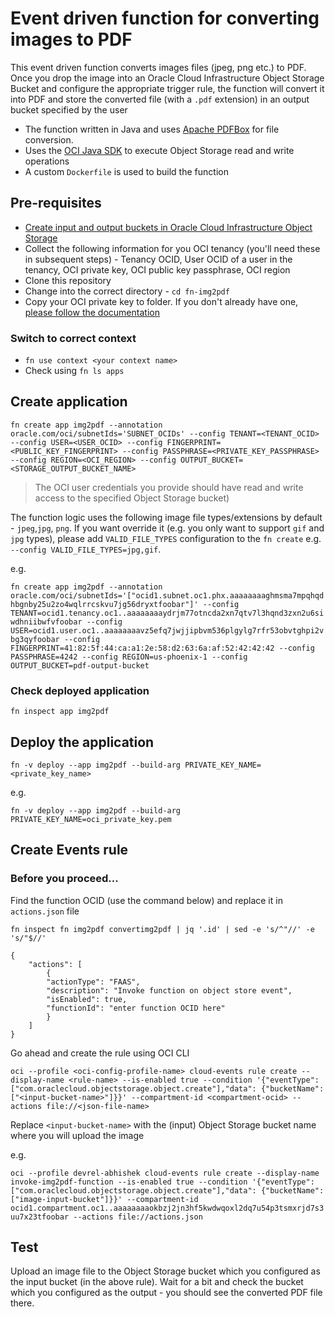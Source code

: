 # Event driven function for converting images to PDF

This event driven function converts images files (jpeg, png etc.) to PDF. Once you drop the image into an Oracle Cloud Infrastructure Object Storage Bucket and configure the appropriate trigger rule, the function will convert it into PDF and store the converted file (with a `.pdf` extension) in an output bucket specified by the user 

- The function written in Java and uses [Apache PDFBox](https://pdfbox.apache.org/) for file conversion.
- Uses the [OCI Java SDK](https://github.com/oracle/oci-java-sdk) to execute Object Storage read and write operations
- A custom `Dockerfile` is used to build the function

## Pre-requisites

- [Create input and output buckets in Oracle Cloud Infrastructure Object Storage](https://docs.cloud.oracle.com/iaas/Content/Object/Tasks/managingbuckets.htm#usingconsole)
- Collect the following information for you OCI tenancy (you'll need these in subsequent steps) - Tenancy OCID, User OCID of a user in the tenancy, OCI private key, OCI public key passphrase, OCI region
- Clone this repository
- Change into the correct directory - `cd fn-img2pdf` 
- Copy your OCI private key to folder. If you don't already have one, [please follow the documentation](https://docs.cloud.oracle.com/iaas/Content/API/Concepts/apisigningkey.htm#How)

### Switch to correct context

- `fn use context <your context name>`
- Check using `fn ls apps`

## Create application

`fn create app img2pdf --annotation oracle.com/oci/subnetIds='SUBNET_OCIDs' --config TENANT=<TENANT_OCID> --config USER=<USER_OCID> --config FINGERPRINT=<PUBLIC_KEY_FINGERPRINT> --config PASSPHRASE=<PRIVATE_KEY_PASSPHRASE> --config REGION=<OCI_REGION> --config OUTPUT_BUCKET=<STORAGE_OUTPUT_BUCKET_NAME>`

> The OCI user credentials you provide should have read and write access to the specified Object Storage bucket)

The function logic uses the following image file types/extensions by default - `jpeg`,`jpg`, `png`. If you want override it (e.g. you only want to support `gif` and `jpg` types), please add `VALID_FILE_TYPES` configuration to the `fn create` e.g. `--config VALID_FILE_TYPES=jpg,gif`.

e.g.

`fn create app img2pdf --annotation oracle.com/oci/subnetIds='["ocid1.subnet.oc1.phx.aaaaaaaaghmsma7mpqhqdhbgnby25u2zo4wqlrrcskvu7jg56dryxtfoobar"]' --config TENANT=ocid1.tenancy.oc1..aaaaaaaaydrjm77otncda2xn7qtv7l3hqnd3zxn2u6siwdhniibwfvfoobar --config USER=ocid1.user.oc1..aaaaaaaavz5efq7jwjjipbvm536plgylg7rfr53obvtghpi2vbg3qyfoobar --config FINGERPRINT=41:82:5f:44:ca:a1:2e:58:d2:63:6a:af:52:42:42:42 --config PASSPHRASE=4242 --config REGION=us-phoenix-1 --config OUTPUT_BUCKET=pdf-output-bucket`

### Check deployed application

`fn inspect app img2pdf`

## Deploy the application

`fn -v deploy --app img2pdf --build-arg PRIVATE_KEY_NAME=<private_key_name>` 

e.g. 

`fn -v deploy --app img2pdf --build-arg PRIVATE_KEY_NAME=oci_private_key.pem`

## Create Events rule

### Before you proceed...

Find the function OCID (use the command below) and replace it in `actions.json` file

`fn inspect fn img2pdf convertimg2pdf | jq '.id' | sed -e 's/^"//' -e 's/"$//'`

    {
        "actions": [
            {
            "actionType": "FAAS",
            "description": "Invoke function on object store event",
            "isEnabled": true,
            "functionId": "enter function OCID here"
            }
        ]
    }

Go ahead and create the rule using OCI CLI

`oci --profile <oci-config-profile-name> cloud-events rule create --display-name <rule-name> --is-enabled true --condition '{"eventType": ["com.oraclecloud.objectstorage.object.create"],"data": {"bucketName": ["<input-bucket-name>"]}}' --compartment-id <compartment-ocid> --actions file://<json-file-name>`

Replace `<input-bucket-name>` with the (input) Object Storage bucket name where you will upload the image

e.g.

`oci --profile devrel-abhishek cloud-events rule create --display-name invoke-img2pdf-function --is-enabled true --condition '{"eventType": ["com.oraclecloud.objectstorage.object.create"],"data": {"bucketName": ["image-input-bucket"]}}' --compartment-id ocid1.compartment.oc1..aaaaaaaaokbzj2jn3hf5kwdwqoxl2dq7u54p3tsmxrjd7s3uu7x23tfoobar --actions file://actions.json`

## Test

Upload an image file to the Object Storage bucket which you configured as the input bucket (in the above rule). Wait for a bit and check the bucket which you configured as the output - you should see the converted PDF file there.